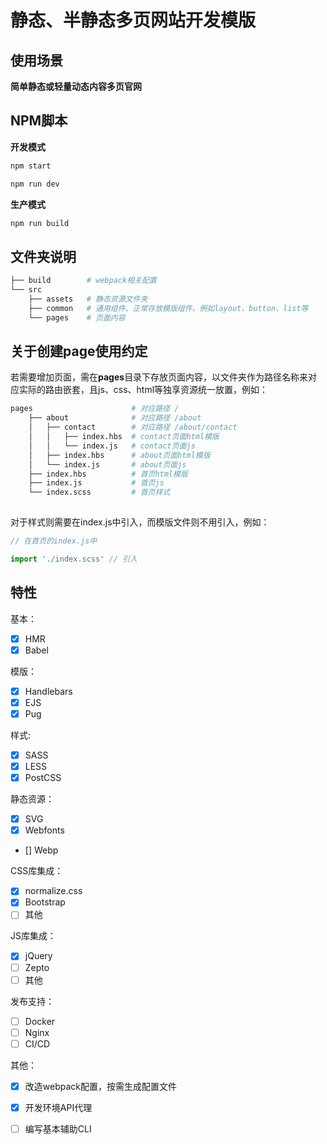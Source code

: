# 静态、半静态多页网站开发模版

## 使用场景
**简单静态或轻量动态内容多页官网**

## NPM脚本
**开发模式**
```bash
npm start
```
```bash
npm run dev
```

**生产模式**
```bash
npm run build
```

## 文件夹说明
```bash
├── build        # webpack相关配置
└── src         
    ├── assets   # 静态资源文件夹
    ├── common   # 通用组件、正常存放模版组件、例如layout、button、list等
    └── pages    # 页面内容
```

## 关于创建page使用约定
若需要增加页面，需在**pages**目录下存放页面内容，以文件夹作为路径名称来对应实际的路由嵌套，且js、css、html等独享资源统一放置，例如：
```bash
pages                      # 对应路径 /
    ├── about              # 对应路径 /about
    │   ├── contact        # 对应路径 /about/contact
    │   │   ├── index.hbs  # contact页面html模版
    │   │   └── index.js   # contact页面js
    │   ├── index.hbs      # about页面html模版
    │   └── index.js       # about页面js
    ├── index.hbs          # 首页html模版
    ├── index.js           # 首页js
    └── index.scss         # 首页样式
                            
```

对于样式则需要在index.js中引入，而模版文件则不用引入，例如：

```js
// 在首页的index.js中

import './index.scss' // 引入

```

## 特性

基本：

- [x] HMR
- [x] Babel

模版：

- [x] Handlebars
- [x] EJS
- [x] Pug

样式:

- [x] SASS
- [x] LESS
- [x] PostCSS

静态资源：

- [x]  SVG
- [x]  Webfonts
- []  Webp

CSS库集成：

- [x] normalize.css
- [x] Bootstrap
- [ ] 其他

JS库集成：

- [x] jQuery
- [ ] Zepto
- [ ] 其他

发布支持：

- [ ] Docker
- [ ] Nginx
- [ ] CI/CD

其他：

- [x] 改造webpack配置，按需生成配置文件
- [x] 开发环境API代理
- [ ] 编写基本辅助CLI


